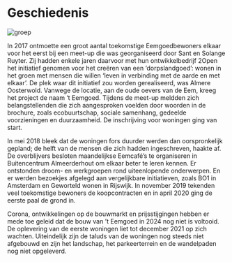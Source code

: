 # Geschiedenis

![groep](/images/van-boven.jpeg)

In 2017 ontmoette een groot aantal toekomstige Eemgoedbewoners elkaar voor het eerst bij een meet-up die was georganiseerd door Sant en Solange Ruyter. Zij hadden enkele jaren daarvoor met hun ontwikkelbedrijf 2Open het initiatief genomen voor het creëren van een ‘dorpslandgoed’: wonen in het groen met mensen die willen ‘leven in verbinding met de aarde en met elkaar’. De plek waar dit initiatief zou worden gerealiseerd, was Almere Oosterwold. Vanwege de locatie, aan de oude oevers van de Eem, kreeg het project de naam ‘t Eemgoed. Tijdens de meet-up meldden zich belangstellenden die zich aangesproken voelden door woorden in de brochure, zoals ecobuurtschap, sociale samenhang, gedeelde voorzieningen en duurzaamheid. De inschrijving voor woningen ging van start.

In mei 2018 bleek dat de woningen fors duurder werden dan oorspronkelijk gepland; de helft van de mensen die zich hadden ingeschreven, haakte af. De overblijvers besloten maandelijkse Eemcafé’s te organiseren in Buitencentrum Almeerderhout om elkaar beter te leren kennen. Er ontstonden droom- en werkgroepen rond uiteenlopende onderwerpen. En er werden bezoekjes afgelegd aan vergelijkbare initiatieven, zoals BO1 in Amsterdam en Geworteld wonen in Rijswijk. In november 2019 tekenden veel toekomstige bewoners de koopcontracten en in april 2020 ging de eerste paal de grond in.

Corona, ontwikkelingen op de bouwmarkt en prijsstijgingen hebben er mede toe geleid dat de bouw van ’t Eemgoed in 2024 nog niet is voltooid. De oplevering van de eerste woningen liet tot december 2021 op zich wachten. Uiteindelijk zijn de taluds van de woningen nog steeds niet afgebouwd en zijn het landschap, het parkeerterrein en de wandelpaden nog niet opgeleverd.
